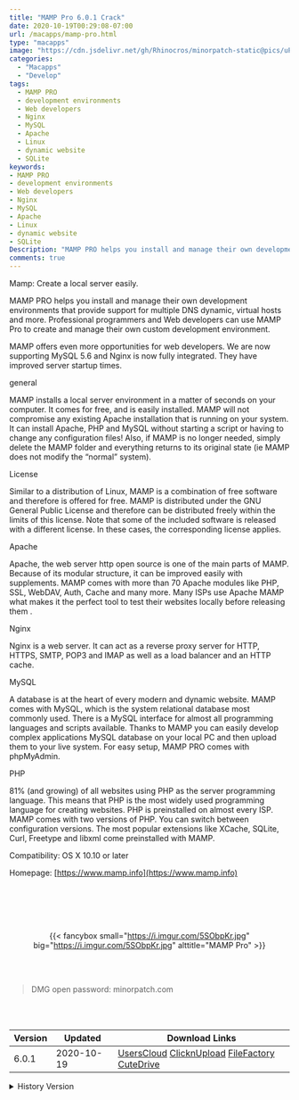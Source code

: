 ```yaml
---
title: "MAMP Pro 6.0.1 Crack"
date: 2020-10-19T00:29:08-07:00
url: /macapps/mamp-pro.html
type: "macapps"
image: "https://cdn.jsdelivr.net/gh/Rhinocros/minorpatch-static@pics/uPic/Twmboe.png"
categories:
  - "Macapps"
  - "Develop"
tags:
  - MAMP PRO
  - development environments
  - Web developers
  - Nginx
  - MySQL
  - Apache
  - Linux
  - dynamic website
  - SQLite
keywords:
- MAMP PRO
- development environments
- Web developers
- Nginx
- MySQL
- Apache
- Linux
- dynamic website
- SQLite
Description: "MAMP PRO helps you install and manage their own development environments that provide support for multiple DNS dynamic, virtual hosts and more"
comments: true
---
```


Mamp: Create a local server easily.

MAMP PRO helps you install and manage their own development environments that provide support for multiple DNS dynamic, virtual hosts and more. Professional programmers and Web developers can use MAMP Pro to create and manage their own custom development environment.

MAMP offers even more opportunities for web developers. We are now supporting MySQL 5.6 and Nginx is now fully integrated. They have improved server startup times.

general

MAMP installs a local server environment in a matter of seconds on your computer. It comes for free, and is easily installed. MAMP will not compromise any existing Apache installation that is running on your system. It can install Apache, PHP and MySQL without starting a script or having to change any configuration files! Also, if MAMP is no longer needed, simply delete the MAMP folder and everything returns to its original state (ie MAMP does not modify the “normal” system).

License

Similar to a distribution of Linux, MAMP is a combination of free software and therefore is offered for free. MAMP is distributed under the GNU General Public License and therefore can be distributed freely within the limits of this license. Note that some of the included software is released with a different license. In these cases, the corresponding license applies.

Apache

Apache, the web server http open source is one of the main parts of MAMP. Because of its modular structure, it can be improved easily with supplements. MAMP comes with more than 70 Apache modules like PHP, SSL, WebDAV, Auth, Cache and many more. Many ISPs use Apache MAMP what makes it the perfect tool to test their websites locally before releasing them .

Nginx

Nginx is a web server. It can act as a reverse proxy server for HTTP, HTTPS, SMTP, POP3 and IMAP as well as a load balancer and an HTTP cache.

MySQL

A database is at the heart of every modern and dynamic website. MAMP comes with MySQL, which is the system relational database most commonly used. There is a MySQL interface for almost all programming languages and scripts available. Thanks to MAMP you can easily develop complex applications MySQL database on your local PC and then upload them to your live system. For easy setup, MAMP PRO comes with phpMyAdmin.

PHP

81% (and growing) of all websites using PHP as the server programming language. This means that PHP is the most widely used programming language for creating websites. PHP is preinstalled on almost every ISP. MAMP comes with two versions of PHP. You can switch between configuration versions. The most popular extensions like XCache, SQLite, Curl, Freetype and libxml come preinstalled with MAMP.

Compatibility: OS X 10.10 or later

Homepage: [https://www.mamp.info](https://www.mamp.info)

<br/>
<br/>
<script async src="https://pagead2.googlesyndication.com/pagead/js/adsbygoogle.js"></script>
<ins class="adsbygoogle"
     style="display:block; text-align:center;"
     data-ad-layout="in-article"
     data-ad-format="fluid"
     data-ad-client="ca-pub-8746275014476192"
     data-ad-slot="5144997159"></ins>
<script>
     (adsbygoogle = window.adsbygoogle || []).push({});
</script>
<br/>
<br/>


<center>

{{< fancybox small="https://i.imgur.com/5SObpKr.jpg" big="https://i.imgur.com/5SObpKr.jpg" alttitle="MAMP Pro" >}}

</center>

<br/>
<br/>


> DMG open password: minorpatch.com

<br/>

<br/>
<div id="history_version" class="history_version">

| Version | Updated | Download Links |
| ---- | ---- | ---- |
| 6.0.1 | 2020-10-19 | [UsersCloud](https://ouo.io/WMMyl2)   [ClicknUpload](https://ouo.io/L1IAxK)   [FileFactory](https://ouo.io/BvNwE1)   [CuteDrive](https://ouo.io/u7hWM5) |
<details>
<summary>History Version</summary>

| Version | Updated | Download Links |
| ---- | ---- | ---- |
| 5.7 | 2020-03-29 | [UsersCloud](https://ouo.io/cPdcXq)   [ClicknUpload](https://ouo.io/ky0Ghb)   [FileFactory](https://ouo.io/G86JZb)   [CuteDrive](https://ouo.io/aXiBCqW) |
</details>

</div>
